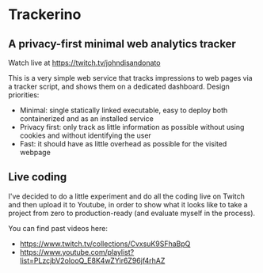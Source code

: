# Trackerino

## A privacy-first minimal web analytics tracker

Watch live at https://twitch.tv/johndisandonato

This is  a very simple web  service that tracks  impressions to web pages  via a
tracker script, and shows them on a dedicated dashboard. Design priorities:

- Minimal:   single  statically   linked  executable,   easy  to   deploy  both
  containerized and as an installed service
- Privacy  first: only  track as  little information  as possible  without using
  cookies and without identifying the user
- Fast: it should have as little overhead as possible for the visited webpage

## Live coding

I've decided to do a little experiment and  do all the coding live on Twitch and
then upload it to Youtube, in order to show what it looks like to take a project
from zero to production-ready (and evaluate myself in the process).

You can find past videos here:
- https://www.twitch.tv/collections/CvxsuK9SFhaBpQ
- https://www.youtube.com/playlist?list=PLzcjbV2oIooQ_E8K4wZYir6Z96jf4rhAZ

